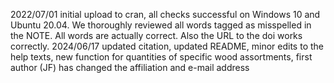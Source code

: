2022/07/01 initial upload to cran, all checks successful on Windows 10 and Ubuntu 20.04. We thoroughly reviewed all words tagged as misspelled in the NOTE. All words are actually correct. Also the URL to the doi works correctly.
2024/06/17 updated citation, updated README, minor edits to the help texts, new function for quantities of specific wood assortments, first author (JF) has changed the affiliation and e-mail address